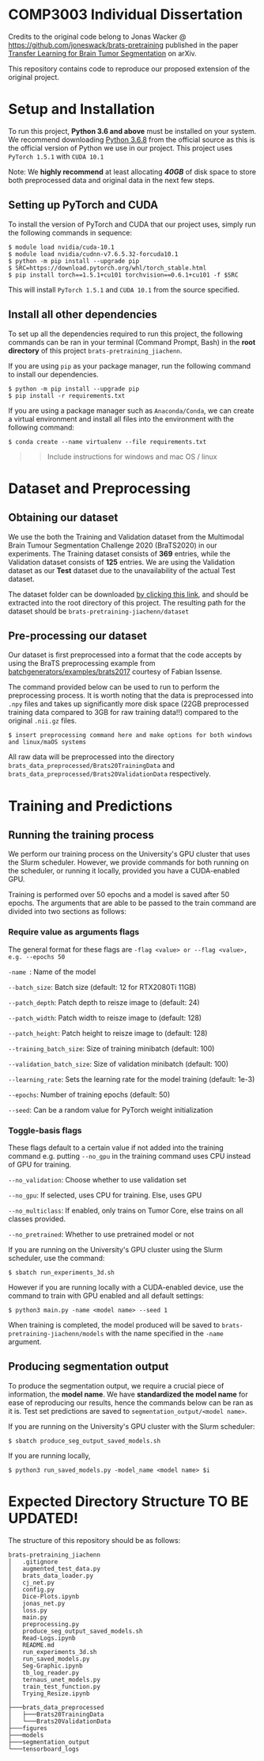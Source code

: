 # COMP3003 Individual Dissertation

Credits to the original code belong to Jonas Wacker @ https://github.com/joneswack/brats-pretraining published in the paper [Transfer Learning for Brain Tumor Segmentation](https://arxiv.org/abs/1912.12452) on arXiv.

This repository contains code to reproduce our proposed extension of the original project.

# Setup and Installation
To run this project, **Python 3.6 and above** must be installed on your system. We recommend downloading [Python 3.6.8](https://www.python.org/downloads/release/python-368/) from the official source as this is the official version of Python we use in our project. This project uses `PyTorch 1.5.1` with `CUDA 10.1`

Note: We **highly recommend** at least allocating ***40GB*** of disk space to store both preprocessed data and original data in the next few steps.

## Setting up PyTorch and CUDA

To install the version of PyTorch and CUDA that our project uses, simply run the following commands in sequence:

```
$ module load nvidia/cuda-10.1
$ module load nvidia/cudnn-v7.6.5.32-forcuda10.1
$ python -m pip install --upgrade pip
$ SRC=https://download.pytorch.org/whl/torch_stable.html
$ pip install torch==1.5.1+cu101 torchvision==0.6.1+cu101 -f $SRC
```

This will install `PyTorch 1.5.1` and `CUDA 10.1` from the source specified.

## Install all other dependencies
To set up all the dependencies required to run this project, the following commands can be ran in your terminal (Command Prompt, Bash) in the **root directory** of this project `brats-pretraining_jiachenn`. 

If you are using `pip` as your package manager, run the following command to install our dependencies.

```
$ python -m pip install --upgrade pip
$ pip install -r requirements.txt
```

If you are using a package manager such as `Anaconda/Conda`, we can create a virtual environment and install all files into the environment with the following command:
```
$ conda create --name virtualenv --file requirements.txt
```
>> Include instructions for windows and mac OS / linux

# Dataset and Preprocessing
## Obtaining our dataset
We use the both the Training and Validation dataset from the Multimodal Brain Tumour Segmentation Challenge 2020 (BraTS2020) in our experiments. The Training dataset consists of **369** entries, while the Validation dataset consists of **125** entries. We are using the Validation dataset as our **Test** dataset due to the unavailability of the actual Test dataset.

The dataset folder can be downloaded [by clicking this link](www.google.com), and should be extracted into the root directory of this project. The resulting path for the dataset should be `brats-pretraining-jiachenn/dataset`

## Pre-processing our dataset
Our dataset is first preprocessed into a format that the code accepts by using the BraTS preprocessing example from [batchgenerators/examples/brats2017](https://github.com/MIC-DKFZ/batchgenerators/tree/master/batchgenerators/examples/brats2017) courtesy of Fabian Issense.

The command provided below can be used to run to perform the preprocessing process. It is worth noting that the data is preprocessed into `.npy` files and takes up significantly more disk space (22GB preprocessed training data compared to 3GB for raw training data!!) compared to the original `.nii.gz` files. 
```
$ insert preprocessing command here and make options for both windows and linux/maOS systems
```
All raw data will be preprocessed into the directory `brats_data_preprocessed/Brats20TrainingData` and `brats_data_preprocessed/Brats20ValidationData` respectively.


# Training and Predictions
## Running the training process 
We perform our training process on the University's GPU cluster that uses the Slurm scheduler. However, we provide commands for both running on the scheduler, or running it locally, provided you have a CUDA-enabled GPU.

Training is performed over 50 epochs and a model is saved after 50 epochs. The arguments that are able to be passed to the train command are divided into two sections as follows:

### Require value as arguments flags

The general format for these flags are `-flag <value> or --flag <value>, e.g. --epochs 50`

`-name `: Name of the model

`--batch_size`: Batch size (default: 12 for RTX2080Ti 11GB)

`--patch_depth`: Patch depth to reisze image to (default: 24)

`--patch_width`: Patch width to reisze image to (default: 128)

`--patch_height`: Patch height to reisze image to (default: 128)

<!-- `--training_max`: Maximum number of  -->

`--training_batch_size`: Size of training minibatch (default: 100)

`--validation_batch_size`: Size of validation minibatch (default: 100)

<!-- `--brats_train_year`: 

`--brats_test_year`: -->

`--learning_rate`: Sets the learning rate for the model training (default: 1e-3)

`--epochs`: Number of training epochs (default: 50)

`--seed`: Can be a random value for PyTorch weight initialization

### Toggle-basis flags
These flags default to a certain value if not added into the training command e.g. putting `--no_gpu` in the training command uses CPU instead of GPU for training.

`--no_validation`: Choose whether to use validation set 

`--no_gpu`: If selected, uses CPU for training. Else, uses GPU

`--no_multiclass`: If enabled, only trains on Tumor Core, else trains on all classes provided.

`--no_pretrained`: Whether to use pretrained model or not

If you are running on the University's GPU cluster using the Slurm scheduler, use the command:

```
$ sbatch run_experiments_3d.sh
```

However if you are running locally with a CUDA-enabled device, use the command to train with GPU enabled and all default settings:
```
$ python3 main.py -name <model name> --seed 1		
```



When training is completed, the model produced will be saved to `brats-pretraining-jiachenn/models` with the name specified in the `-name` argument.

## Producing segmentation output
To produce the segmentation output, we require a crucial piece of information, the **model name**. We have **standardized the model name** for ease of reproducing our results, hence the commands below can be ran as it is. Test set predictions are saved to `segmentation_output/<model name>`.

If you are running on the University's GPU cluster with the Slurm scheduler:
```
$ sbatch produce_seg_output_saved_models.sh
```

If you are running locally,

```
$ python3 run_saved_models.py -model_name <model name> $i 
```

# Expected Directory Structure TO BE UPDATED!

The structure of this repository should be as follows:

```
brats-pretraining_jiachenn
│   .gitignore
│   augmented_test_data.py
│   brats_data_loader.py
│   cj_net.py
│   config.py
│   Dice-Plots.ipynb
│   jonas_net.py
│   loss.py
│   main.py
│   preprocessing.py
│   produce_seg_output_saved_models.sh
│   Read-Logs.ipynb
│   README.md
│   run_experiments_3d.sh
│   run_saved_models.py
│   Seg-Graphic.ipynb
│   tb_log_reader.py
│   ternaus_unet_models.py
│   train_test_function.py
│   Trying_Resize.ipynb
│
├───brats_data_preprocessed
│   ├───Brats20TrainingData
│   └───Brats20ValidationData
├───figures
├───models
├───segmentation_output
└───tensorboard_logs

```
<!-- - brats_data_preprocessed: The preprocessed BraTS data stored in a separate subdirectory for each year and type (train/validation)
- models: The models saved by PyTorch
- segmentation_output: The output segmentations produced by the trained model in NIFTI format. These can be directly uploaded to the BraTS evaluation server.
- tensorboard_logs: Tensorboard logfiles that contain the dice scores/losses over time.
- Read-Logs.ipynb: Notebook to visualize the tensorboard logs
- Dice-Plots.ipynb: Notebook to visualize the dice box plots
- Seg-Graphic.ipynb: Notebook to visualize the example patient segmentation
- brats_data_loader.py: Wrapper class for the BraTS dataloader used to train the model from the preprocessed files.
- jonas_net.py: Contains the AlbuNet3D architecture using a ResNet34 encoder.
- tb_log_reader.py: Wrapper class to read tensorboard logs.
- ternaus_unet_models.py: Reference file containing the original AlbuNet model.
- train_jonas_net_batch.py: Python script to train the model for a given configuration passed as arguments.
- train_test_function.py: Helper class to facilitate the training procedure for any deep learning model.

- run_experiments_x.sh: Shell script to launch train_jonas_net_batch.py for the configurations used in the paper. -->
